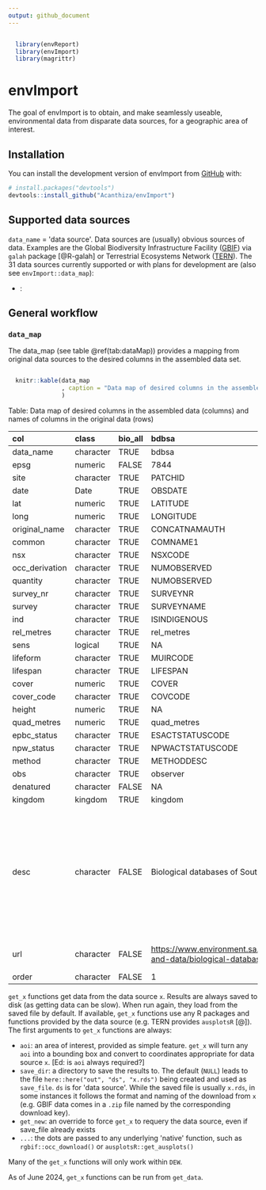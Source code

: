 ```yaml
---
output: github_document
---
```


<!-- README.md is generated from README.Rmd. Please edit that file -->




```r

  library(envReport)
  library(envImport)
  library(magrittr)
```

# envImport

<!-- badges: start -->
<!-- badges: end -->

The goal of envImport is to obtain, and make seamlessly useable, environmental data from disparate data sources, for a geographic area of interest.

## Installation

You can install the development version of envImport from [GitHub](https://github.com/) with:

``` r
# install.packages("devtools")
devtools::install_github("Acanthiza/envImport")
```

## Supported data sources

`data_name` = 'data source'. Data sources are (usually) obvious sources of data. Examples are the Global Biodiversity Infrastructure Facility ([GBIF](https://www.gbif.org/)) via `galah` package [@R-galah] or Terrestrial Ecosystems Network ([TERN](https://www.tern.org.au/)). The 31 data sources currently supported or with plans for development are (also see `envImport::data_map`):

* : 

## General workflow

### `data_map`

The data_map (see table @ref(tab:dataMap)) provides a mapping from original data sources to the desired columns in the assembled data set.


```r

  knitr::kable(data_map
               , caption = "Data map of desired columns in the assembled data (columns) and names of columns in the original data (rows)"
               )
```



Table: Data map of desired columns in the assembled data (columns) and names of columns in the original data (rows)

|col            |class     |bio_all |bdbsa                                                                                                         |egis                                                                                       |havplot                                                                              |tern                          |alis                                                                           |bcm                                                     |ptp                                                                                                                                                                            |nvb                                                        |other                                                                                                                                                                        |galah                         |gbif                                     |
|:--------------|:---------|:-------|:-------------------------------------------------------------------------------------------------------------|:------------------------------------------------------------------------------------------|:------------------------------------------------------------------------------------|:-----------------------------|:------------------------------------------------------------------------------|:-------------------------------------------------------|:------------------------------------------------------------------------------------------------------------------------------------------------------------------------------|:----------------------------------------------------------|:----------------------------------------------------------------------------------------------------------------------------------------------------------------------------|:-----------------------------|:----------------------------------------|
|data_name      |character |TRUE    |bdbsa                                                                                                         |egis                                                                                       |havplot                                                                              |tern                          |alis                                                                           |bcm                                                     |ptp                                                                                                                                                                            |nvb                                                        |other                                                                                                                                                                        |galah                         |gbif                                     |
|epsg           |numeric   |FALSE   |7844                                                                                                          |7844                                                                                       |4326                                                                                 |4326                          |4326                                                                           |4326                                                    |4326                                                                                                                                                                           |4326                                                       |4326                                                                                                                                                                         |4326                          |4326                                     |
|site           |character |TRUE    |PATCHID                                                                                                       |EGISCODE                                                                                   |plotName                                                                             |site_unique                   |SITENUMBER                                                                     |SITE_ID                                                 |PlantDataID                                                                                                                                                                    |path                                                       |Site                                                                                                                                                                         |locationID                    |gbifID                                   |
|date           |Date      |TRUE    |OBSDATE                                                                                                       |SIGHTINGDATE                                                                               |obsStartDate                                                                         |visit_start_date              |SurveyDate                                                                     |ASSESSMENT_DATE                                         |Obs_Date                                                                                                                                                                       |date                                                       |SIGHTINGDATE                                                                                                                                                                 |eventDate                     |eventDate                                |
|lat            |numeric   |TRUE    |LATITUDE                                                                                                      |LATITUDE                                                                                   |decimalLatitude                                                                      |latitude                      |LATITUDE                                                                       |LATITUDE                                                |LATITUDE                                                                                                                                                                       |lat                                                        |LATITUDE                                                                                                                                                                     |decimalLatitude               |decimalLatitude                          |
|long           |numeric   |TRUE    |LONGITUDE                                                                                                     |LONGITUDE                                                                                  |decimalLongitude                                                                     |longitude                     |LONGITUDE                                                                      |LONGITUDE                                               |LONGITUDE                                                                                                                                                                      |lon                                                        |LONGITUDE                                                                                                                                                                    |decimalLongitude              |decimalLongitude                         |
|original_name  |character |TRUE    |CONCATNAMAUTH                                                                                                 |SPECIES                                                                                    |scientificName                                                                       |species                       |CONCATNAMAUTH                                                                  |CONCATNAMAUTH                                           |CONCATNAMAUTH                                                                                                                                                                  |Spp                                                        |SPECIES                                                                                                                                                                      |scientificName                |scientificName                           |
|common         |character |TRUE    |COMNAME1                                                                                                      |COMNAME                                                                                    |NA                                                                                   |NA                            |COMNAME1                                                                       |COMNAME1                                                |COMNAME1                                                                                                                                                                       |NA                                                         |NA                                                                                                                                                                           |vernacularName                |NA                                       |
|nsx            |character |TRUE    |NSXCODE                                                                                                       |NSXCODE                                                                                    |NA                                                                                   |NA                            |NSXCode                                                                        |species                                                 |NSXCODE                                                                                                                                                                        |NA                                                         |NA                                                                                                                                                                           |organismID                    |NA                                       |
|occ_derivation |character |TRUE    |NUMOBSERVED                                                                                                   |NUMOBSERVED                                                                                |abundanceValue                                                                       |NA                            |NA                                                                             |NA                                                      |NA                                                                                                                                                                             |NA                                                         |NUMOBSERVED                                                                                                                                                                  |occurrenceStatus              |occurrenceStatus                         |
|quantity       |character |TRUE    |NUMOBSERVED                                                                                                   |NUMOBSERVED                                                                                |abundanceValue                                                                       |NA                            |NA                                                                             |NA                                                      |NA                                                                                                                                                                             |NA                                                         |NUMOBSERVED                                                                                                                                                                  |organismQuantity              |organismQuantity                         |
|survey_nr      |character |TRUE    |SURVEYNR                                                                                                      |SURVEYNR                                                                                   |NA                                                                                   |NA                            |NA                                                                             |NA                                                      |NA                                                                                                                                                                             |NA                                                         |SURVEYNR                                                                                                                                                                     |NA                            |NA                                       |
|survey         |character |TRUE    |SURVEYNAME                                                                                                    |SURVEYNAME                                                                                 |projectID                                                                            |NA                            |LandSystem                                                                     |NA                                                      |NA                                                                                                                                                                             |NA                                                         |SURVEYNAME                                                                                                                                                                   |datasetName                   |NA                                       |
|ind            |character |TRUE    |ISINDIGENOUS                                                                                                  |ISINDIGENOUSFLAG                                                                           |NA                                                                                   |NA                            |ISINDIGENOUS                                                                   |ISINDIGENOUS                                            |ISINDIGENOUS                                                                                                                                                                   |NA                                                         |NA                                                                                                                                                                           |NA                            |NA                                       |
|rel_metres     |character |TRUE    |rel_metres                                                                                                    |rel_metres                                                                                 |coordinateUncertaintyInMetres                                                        |NA                            |NA                                                                             |NA                                                      |NA                                                                                                                                                                             |NA                                                         |maxDist                                                                                                                                                                      |coordinateUncertaintyInMeters |coordinateUncertaintyInMeters            |
|sens           |logical   |TRUE    |NA                                                                                                            |DISTRIBDESC                                                                                |NA                                                                                   |NA                            |NA                                                                             |NA                                                      |NA                                                                                                                                                                             |NA                                                         |NA                                                                                                                                                                           |NA                            |NA                                       |
|lifeform       |character |TRUE    |MUIRCODE                                                                                                      |NA                                                                                         |NA                                                                                   |lifeform                      |Lifeform                                                                       |NA                                                      |Life_form                                                                                                                                                                      |NA                                                         |NA                                                                                                                                                                           |NA                            |NA                                       |
|lifespan       |character |TRUE    |LIFESPAN                                                                                                      |NA                                                                                         |NA                                                                                   |NA                            |LIFESPAN                                                                       |LIFESPAN                                                |LIFESPAN                                                                                                                                                                       |NA                                                         |NA                                                                                                                                                                           |NA                            |NA                                       |
|cover          |numeric   |TRUE    |COVER                                                                                                         |NA                                                                                         |cover                                                                                |cover                         |Cover                                                                          |NA                                                      |NA                                                                                                                                                                             |NA                                                         |NA                                                                                                                                                                           |NA                            |NA                                       |
|cover_code     |character |TRUE    |COVCODE                                                                                                       |NA                                                                                         |NA                                                                                   |NA                            |NA                                                                             |NA                                                      |Cover_abundance                                                                                                                                                                |NA                                                         |NA                                                                                                                                                                           |NA                            |NA                                       |
|height         |numeric   |TRUE    |NA                                                                                                            |NA                                                                                         |NA                                                                                   |height                        |NA                                                                             |NA                                                      |NA                                                                                                                                                                             |NA                                                         |NA                                                                                                                                                                           |NA                            |NA                                       |
|quad_metres    |numeric   |TRUE    |quad_metres                                                                                                   |NA                                                                                         |quad_metres                                                                          |quad_metres                   |NA                                                                             |quad_metres                                             |NA                                                                                                                                                                             |NA                                                         |NA                                                                                                                                                                           |NA                            |NA                                       |
|epbc_status    |character |TRUE    |ESACTSTATUSCODE                                                                                               |ESACTSTATUSCODE                                                                            |NA                                                                                   |NA                            |ESACTSTATUSCODE                                                                |ESACTSTATUSCODE                                         |ESACTSTATUSCODE                                                                                                                                                                |NA                                                         |NA                                                                                                                                                                           |NA                            |NA                                       |
|npw_status     |character |TRUE    |NPWACTSTATUSCODE                                                                                              |NPWACTSTATUSCODE                                                                           |NA                                                                                   |NA                            |NPWACTSTATUSCODE                                                               |NPWACTSTATUSCODE                                        |NPWACTSTATUSCODE                                                                                                                                                               |NA                                                         |NA                                                                                                                                                                           |NA                            |NA                                       |
|method         |character |TRUE    |METHODDESC                                                                                                    |METHODDESC                                                                                 |abundanceMethod                                                                      |NA                            |NA                                                                             |NA                                                      |NA                                                                                                                                                                             |NA                                                         |METHODDESC                                                                                                                                                                   |samplingProtocol              |samplingProtocol                         |
|obs            |character |TRUE    |observer                                                                                                      |OBSERVER                                                                                   |individualName                                                                       |observer_veg                  |observer                                                                       |assessor                                                |Observers                                                                                                                                                                      |assessor                                                   |observer                                                                                                                                                                     |recordedBy                    |recordedBy                               |
|denatured      |character |FALSE   |NA                                                                                                            |NA                                                                                         |NA                                                                                   |NA                            |NA                                                                             |NA                                                      |NA                                                                                                                                                                             |NA                                                         |NA                                                                                                                                                                           |generalisationInMetres        |informationWithheld                      |
|kingdom        |kingdom   |TRUE    |kingdom                                                                                                       |kingdom                                                                                    |kingdom                                                                              |kingdom                       |kingdom                                                                        |kingdom                                                 |kingdom                                                                                                                                                                        |kingdom                                                    |kingdom                                                                                                                                                                      |kingdom                       |kingdom                                  |
|desc           |character |FALSE   |Biological databases of South Australia                                                                       |Occurrence datasets from the environmental databases of South Australia (e.g. supertables) |Harmonised Australian Vegetation Plot dataset                                        |Terrestrial ecosystem network |Arid lands information system                                                  |Bushland condition monitoring                           |Paddock tree project                                                                                                                                                           |DEW Native Vegetation Branch                               |Other private datasets: SA Bird Atlas (UOA/Birds SA), Birdlife Australia Birdata portal, MLR Extra Bandicoot data, KI Post Fire Bird Monitoring, SA Seed Conservation Centre |Atlas of Living Australia     |Global biodiversity information facility |
|url            |character |FALSE   |https://www.environment.sa.gov.au/topics/science/information-and-data/biological-databases-of-south-australia |https://data.sa.gov.au/data/dataset/enviro-data-sa-website                                 |https://researchdata.edu.au/harmonised-australian-vegetation-dataset-havplot/1950860 |https://www.tern.org.au/      |https://www.pir.sa.gov.au/aghistory/natural_resources/pastoral_land_management |https://www.ncssa.asn.au/bushland-health-and-condition/ |https://treesforlife.org.au/TFLWeb/TFLWeb/What_we_do/Projects/Paddock-Tree-Projects.aspx#:~:text=Mount%20Lofty%20Ranges%20Paddock%20Tree,whose%20numbers%20are%20in%20decline. |https://www.environment.sa.gov.au/topics/native-vegetation |NA                                                                                                                                                                           |https://www.ala.org.au/       |https://www.gbif.org/                    |
|order          |character |FALSE   |1                                                                                                             |2                                                                                          |3                                                                                    |4                             |5                                                                              |6                                                       |7                                                                                                                                                                              |8                                                          |9                                                                                                                                                                            |10                            |11                                       |



`get_x` functions get data from the data source `x`. Results are always saved to disk (as getting data can be slow). When run again, they load from the saved file by default. If available, `get_x` functions use any R packages and functions provided by the data source (e.g. TERN provides `ausplotsR` [@]). The first arguments to `get_x` functions are always:

* `aoi`: an area of interest, provided as simple feature. `get_x` will turn any `aoi` into a bounding box and convert to coordinates appropriate for data source `x`. [Ed: is `aoi` always required?]
* `save_dir`: a directory to save the results to. The default (`NULL`) leads to the file `here::here("out", "ds", "x.rds")` being created and used as `save_file`. `ds` is for 'data source'. While the saved file is usually `x.rds`, in some instances it follows the format and naming of the download from `x` (e.g. GBIF data comes in a `.zip` file named by the corresponding download key).
* `get_new`: an override to force `get_x` to requery the data source, even if save_file already exists
* `...`: the dots are passed to any underlying 'native' function, such as `rgbif::occ_download()` or `ausplotsR::get_ausplots()`

Many of the `get_x` functions will only work within `DEW`.

As of June 2024, `get_x` functions can be run from `get_data`.
